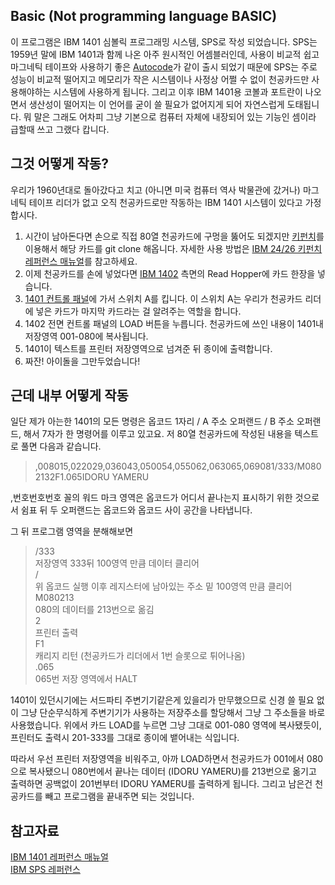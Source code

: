 Basic (Not programming language BASIC)
--------------
이 프로그램은 IBM 1401 심볼릭 프로그래밍 시스템, SPS로 작성 되었습니다.
SPS는 1959년 말에 IBM 1401과 함께 나온 아주 원시적인 어셈블러인데, 사용이 비교적 쉽고 마그네틱 테이프와 사용하기 좋은 [Autocode](https://en.wikipedia.org/wiki/Autocode)가 같이 출시 되었기 때문에 SPS는 주로 성능이 비교적 떨어지고 메모리가 작은 시스템이나 사정상 어쩔 수 없이 천공카드만 사용해야하는 시스템에 사용하게 됩니다. 그리고 이후 IBM 1401용 코볼과 포트란이 나오면서 생산성이 떨어지는 이 언어를 굳이 쓸 필요가 없어지게 되어 자연스럽게 도태됩니다. 뭐 말은 그래도 어차피 그냥 기본으로 컴퓨터 자체에 내장되어 있는 기능인 셈이라 급할때 쓰고 그랬다 캅니다.

그것 어떻게 작동?
----------------------
우리가 1960년대로 돌아갔다고 치고 (아니면 미국 컴퓨터 역사 박물관에 갔거나) 마그네틱 테이프 리더가 없고 오직 천공카드로만 작동하는 IBM 1401 시스템이 있다고 가정합시다. 

1. 시간이 남아돈다면 손으로 직접 80열 천공카드에 구멍을 뚫어도 되겠지만 [키펀치](https://en.wikipedia.org/wiki/Keypunch)를 이용해서 해당 카드를 git clone 해옵니다. 자세한 사용 방법은 [IBM 24/26 키펀치 레퍼런스 매뉴얼](http://www.bitsavers.org/pdf/ibm/punchedCard/Keypunch/A24-0520-2_24-26_Keypunches.pdf)를 참고하세요.
2. 이제 천공카드를 손에 넣었다면 [IBM 1402](http://bitsavers.org/pdf/ibm/1402/A24-3072-2_1402_Card_Read-Punch.pdf) 측면의 Read Hopper에 카드 한장을 넣습니다.
3. [1401 컨트롤 패널](https://upload.wikimedia.org/wikipedia/commons/4/4d/IBM_1401_Control_Panel.jpg)에 가서 스위치 A를 킵니다. 이 스위치 A는 우리가 천공카드 리더에 넣은 카드가 마지막 카드라는 걸 알려주는 역할을 합니다.
4. 1402 전면 컨트롤 패널의 LOAD 버튼을 누릅니다. 천공카드에 쓰인 내용이 1401내 저장영역 001-080에 복사됩니다. 
5. 1401이 텍스트를 프린터 저장영역으로 넘겨준 뒤 종이에 출력합니다.
6. 짜잔! 아이돌을 그만두었습니다!

근데 내부 어떻게 작동
--------------------------
일단 제가 아는한 1401의 모든 명령은 옵코드 1자리 / A 주소 오퍼랜드 / B 주소 오퍼랜드, 해서 7자가 한 명령어를 이루고 있고요. 저 80열 천공카드에 작성된 내용을 텍스트로 풀면 다음과 같습니다.
>,008015,022029,036043,050054,055062,063065,069081/333/M0802132F1.065IDORU YAMERU 

,번호번호번호 꼴의 워드 마크 영역은 옵코드가 어디서 끝나는지 표시하기 위한 것으로서 쉼표 뒤 두 오퍼랜드는 옵코드와 옵코드 사이 공간을 나타냅니다. 

그 뒤 프로그램 영역을 분해해보면
>/333  
>저장영역 333뒤 100영역 만큼 데이터 클리어   
>/   
>위 옵코드 실행 이후 레지스터에 남아있는 주소 밑 100영역 만큼 클리어    
>M080213    
>080의 데이터를 213번으로 옮김   
>2    
>프린터 출력   
>F1   
>캐리지 리턴 (천공카드가 리더에서 1번 슬롯으로 튀어나옴)   
>.065   
>065번 저장 영역에서 HALT  

1401이 있던시기에는 서드파티 주변기기같은게 있을리가 만무했으므로 신경 쓸 필요 없이 그냥 단순무식하게 주변기기가 사용하는 저장주소를 할당해서 그냥 그 주소들을 바로 사용했습니다. 위에서 카드 LOAD를 누르면 그냥 그대로 001-080 영역에 복사됐듯이, 프린터도 출력시 201-333를 그대로 종이에 뱉어내는 식입니다.

따라서 우선 프린터 저장영역을 비워주고, 아까 LOAD하면서 천공카드가 001에서 080으로 복사됐으니 080번에서 끝나는 데이터 (IDORU YAMERU)를 213번으로 옮기고 출력하면 공백없이 201번부터 IDORU YAMERU를 출력하게 됩니다. 그리고 남은건 천공카드를 빼고 프로그램을 끝내주면 되는 것입니다.

참고자료
----------------------------------
[IBM 1401 레퍼런스 매뉴얼](https://web.archive.org/web/20100809033646/http://www.bitsavers.org/pdf/ibm/140x/A24-1403-5_1401_Reference_Apr62.pdf)   
[IBM SPS 레퍼런스](https://web.archive.org/web/20100711134752/http://bitsavers.org/pdf/ibm/140x/C24-1480-0_1401symbPgmSys.pdf)
